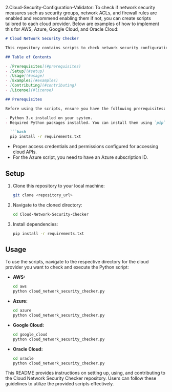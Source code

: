 2.Cloud-Security-Configuration-Validator:
To check if network security measures such as security groups, network ACLs, and firewall rules are enabled and recommend enabling them if not, you can create scripts tailored to each cloud provider. Below are examples of how to implement this for AWS, Azure, Google Cloud, and Oracle Cloud:

```markdown
# Cloud Network Security Checker

This repository contains scripts to check network security configurations across various cloud platforms: AWS, Azure, Google Cloud, and Oracle Cloud. These scripts help identify if essential network security measures such as security groups, network ACLs, and firewall rules are enabled and provide recommendations on enabling them to enhance network security.

## Table of Contents

- [Prerequisites](#prerequisites)
- [Setup](#setup)
- [Usage](#usage)
- [Examples](#examples)
- [Contributing](#contributing)
- [License](#license)

## Prerequisites

Before using the scripts, ensure you have the following prerequisites:

- Python 3.x installed on your system.
- Required Python packages installed. You can install them using `pip`:

  ```bash
  pip install -r requirements.txt
  ```

- Proper access credentials and permissions configured for accessing cloud APIs.
- For the Azure script, you need to have an Azure subscription ID.

## Setup

1. Clone this repository to your local machine:

   ```bash
   git clone <repository_url>
   ```

2. Navigate to the cloned directory:

   ```bash
   cd Cloud-Network-Security-Checker
   ```

3. Install dependencies:

   ```bash
   pip install -r requirements.txt
   ```

## Usage

To use the scripts, navigate to the respective directory for the cloud provider you want to check and execute the Python script:

- **AWS:**
  
  ```bash
  cd aws
  python cloud_network_security_checker.py
  ```

- **Azure:**
  
  ```bash
  cd azure
  python cloud_network_security_checker.py
  ```

- **Google Cloud:**
  
  ```bash
  cd google_cloud
  python cloud_network_security_checker.py
  ```

- **Oracle Cloud:**
  
  ```bash
  cd oracle
  python cloud_network_security_checker.py
  ```

This README provides instructions on setting up, using, and contributing to the Cloud Network Security Checker repository. Users can follow these guidelines to utilize the provided scripts effectively.
